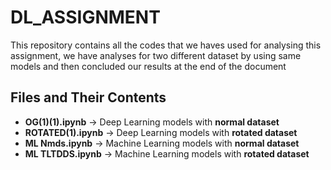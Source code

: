 # DL_ASSIGNMENT
This repository contains all the codes that we haves used for analysing this assignment, we have analyses for two different dataset by using same models and then concluded our results at the end of the document

## Files and Their Contents

- **OG(1)(1).ipynb** → Deep Learning models with **normal dataset**
- **ROTATED(1).ipynb** → Deep Learning models with **rotated dataset**
- **ML Nmds.ipynb** → Machine Learning models with **normal dataset**
- **ML TLTDDS.ipynb** → Machine Learning models with **rotated dataset**

